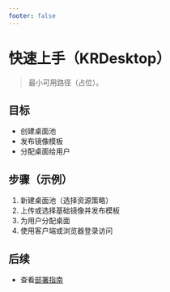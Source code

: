 ```yaml
---
footer: false
---
```


# 快速上手（KRDesktop）

> 最小可用路径（占位）。

## 目标
- 创建桌面池
- 发布镜像模板
- 分配桌面给用户

## 步骤（示例）
1. 新建桌面池（选择资源策略）
2. 上传或选择基础镜像并发布模板
3. 为用户分配桌面
4. 使用客户端或浏览器登录访问

## 后续
- 查看[部署指南](./deployment.md)
